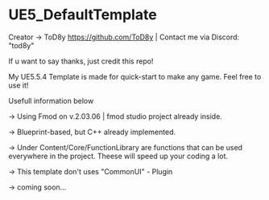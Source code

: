 # UE5_DefaultTemplate
Creator -> ToD8y https://github.com/ToD8y | Contact me via Discord: "tod8y"

If u want to say thanks, just credit this repo!

My UE5.5.4 Template is made for quick-start to make any game.
Feel free to use it!

Usefull information below

-> Using Fmod on v.2.03.06 | fmod studio project already inside.

-> Blueprint-based, but C++ already implemented.

-> Under Content/Core/FunctionLibrary are functions that can be used everywhere in the project.
Theese will speed up your coding a lot.

-> This template don't uses "CommonUI" - Plugin

-> coming soon...
